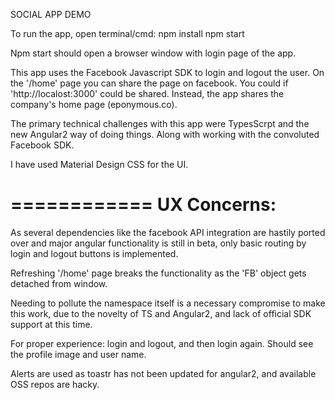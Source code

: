 SOCIAL APP DEMO

To run the app, open terminal/cmd:
  npm install
  npm start
  
Npm start should open a browser window with login page of the app.

This app uses the Facebook Javascript SDK to login and logout the user.
On the '/home' page you can share the page on facebook. You could if 'http://localost:3000' could be shared.
Instead, the app shares the company's home page (eponymous.co).

The primary technical challenges with this app were TypesScrpt and the new Angular2 way of doing things.
Along with working with the convoluted Facebook SDK.

I have used Material Design CSS for the UI.  

============
UX Concerns:
============
As several dependencies like the facebook API integration are hastily ported over
and major angular functionality is still in beta, only basic routing by login and logout buttons is implemented.

Refreshing '/home' page breaks the functionality as the 'FB' object gets detached from window.

Needing to pollute the namespace itself is a necessary compromise to make this work, 
due to the novelty of TS and Angular2, and lack of official SDK support at this time.

For proper experience: login and logout, and then login again. 
Should see the profile image and user name.

Alerts are used as toastr has not been updated for angular2, and available OSS repos are hacky.
